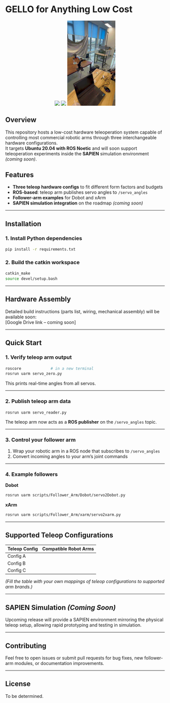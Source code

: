 # GELLO for Anything Low Cost


<p align="center">
  <img src="pics/Xarm.gif" width="30%" />
  <img src="pics/Dobot.gif" width="30%" />
  <img src="pics/Arx.gif" width="30%" />
</p>

## Overview
This repository hosts a low-cost hardware teleoperation system capable of controlling most commercial robotic arms through three interchangeable hardware configurations.  
It targets **Ubuntu 20.04 with ROS Noetic** and will soon support teleoperation experiments inside the **SAPIEN** simulation environment *(coming soon)*.

## Features
- **Three teleop hardware configs** to fit different form factors and budgets
- **ROS-based**: teleop arm publishes servo angles to `/servo_angles`
- **Follower-arm examples** for Dobot and xArm
- **SAPIEN simulation integration** on the roadmap *(coming soon)*

---

## Installation

### 1. Install Python dependencies
```bash
pip install -r requirements.txt
```

### 2. Build the catkin workspace
```bash
catkin_make
source devel/setup.bash
```

---

## Hardware Assembly
Detailed build instructions (parts list, wiring, mechanical assembly) will be available soon:  
[Google Drive link – coming soon]

---

## Quick Start

### 1. Verify teleop arm output
```bash
roscore             # in a new terminal
rosrun uarm servo_zero.py
```
This prints real-time angles from all servos.

---

### 2. Publish teleop arm data
```bash
rosrun uarm servo_reader.py
```
The teleop arm now acts as a **ROS publisher** on the `/servo_angles` topic.

---

### 3. Control your follower arm
1. Wrap your robotic arm in a ROS node that subscribes to `/servo_angles`
2. Convert incoming angles to your arm’s joint commands

---

### 4. Example followers

**Dobot**
```bash
rosrun uarm scripts/Follower_Arm/Dobot/servo2Dobot.py
```

**xArm**
```bash
rosrun uarm scripts/Follower_Arm/xarm/servo2xarm.py
```

---

## Supported Teleop Configurations
| Teleop Config | Compatible Robot Arms |
|---------------|-----------------------|
| Config A      |                       |
| Config B      |                       |
| Config C      |                       |

*(Fill the table with your own mappings of teleop configurations to supported arm brands.)*

---

## SAPIEN Simulation *(Coming Soon)*
Upcoming release will provide a SAPIEN environment mirroring the physical teleop setup, allowing rapid prototyping and testing in simulation.

---

## Contributing
Feel free to open issues or submit pull requests for bug fixes, new follower-arm modules, or documentation improvements.

---

## License
To be determined.
